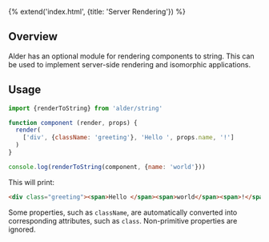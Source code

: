 {% extend('index.html', {title: 'Server Rendering'}) %}

## Overview

Alder has an optional module for rendering components to string. This can be
used to implement server-side rendering and isomorphic applications.

## Usage

```javascript
import {renderToString} from 'alder/string'

function component (render, props) {
  render(
    ['div', {className: 'greeting'}, 'Hello ', props.name, '!']
  )
}

console.log(renderToString(component, {name: 'world'}))
```

This will print:

```html
<div class="greeting"><span>Hello </span><span>world</span><span>!</span></div>
```

Some properties, such as `className`, are automatically converted into
corresponding attributes, such as `class`. Non-primitive properties are ignored.
